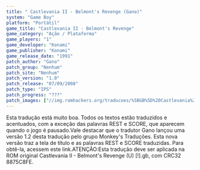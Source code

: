 ```yaml
---
title: " Castlevania II - Belmont's Revenge (Gano)"
system: "Game Boy"
platform: "Portátil"
game_title: "Castlevania II - Belmont's Revenge"
game_category: "Ação / Plataforma"
game_players: "1"
game_developer: "Konami"
game_publisher: "Konami"
game_release_date: "1991"
patch_author: "Gano"
patch_group: "Nenhum"
patch_site: "Nenhum"
patch_version: "1.0"
patch_release: "07/09/2008"
patch_type: "IPS"
patch_progress: "???"
patch_images: ["//img.romhackers.org/traducoes/%5BGB%5D%20Castlevania%20II%20-%20Belmont's%20Revenge%20-%20Gano%20-%201.png","//img.romhackers.org/traducoes/%5BGB%5D%20Castlevania%20II%20-%20Belmont's%20Revenge%20-%20Gano%20-%202.png","//img.romhackers.org/traducoes/%5BGB%5D%20Castlevania%20II%20-%20Belmont's%20Revenge%20-%20Gano%20-%203.png"]
---
```

Esta tradução está muito boa. Todos os textos estão traduzidos e acentuados, com a exceção das palavras REST e SCORE, que aparecem quando o jogo é pausado.Vale destacar que o tradutor Gano lançou uma versão 1.2 desta tradução pelo grupo Monkey's Traduções. Esta nova versão traz a tela de título e as palavras REST e SCORE traduzidas. Para obtê-la, acessem este link.ATENÇÃO:Esta tradução deve ser aplicada na ROM original Castlevania II - Belmont's Revenge (U) [!].gb, com CRC32 8875C8FE.
